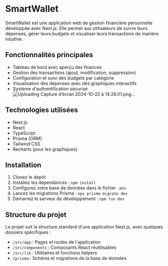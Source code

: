 # SmartWallet

SmartWallet est une application web de gestion financière personnelle développée avec Next.js. Elle permet aux utilisateurs de suivre leurs dépenses, gérer leurs budgets et visualiser leurs transactions de manière intuitive.

## Fonctionnalités principales

- Tableau de bord avec aperçu des finances
- Gestion des transactions (ajout, modification, suppression)
- Configuration et suivi des budgets par catégorie
- Visualisation des dépenses avec des graphiques interactifs
- Système d'authentification sécurisé
![Uploading Capture d’écran 2024-10-22 à 14.28.01.png…]()


## Technologies utilisées

- Next.js
- React
- TypeScript
- Prisma (ORM)
- Tailwind CSS
- Recharts (pour les graphiques)

## Installation

1. Clonez le dépôt
2. Installez les dépendances : `npm install`
3. Configurez votre base de données dans le fichier `.env`
4. Lancez les migrations Prisma : `npx prisma migrate dev`
5. Démarrez le serveur de développement : `npm run dev`

## Structure du projet

Le projet suit la structure standard d'une application Next.js, avec quelques dossiers spécifiques :

- `/src/app` : Pages et routes de l'application
- `/src/components` : Composants React réutilisables
- `/src/lib` : Utilitaires et fonctions helpers
- `/prisma` : Schéma et migrations de la base de données
